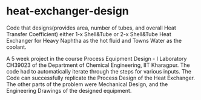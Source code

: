 # heat-exchanger-design
Code that designs(provides area, number of tubes, and overall Heat Transfer Coefficient) either 1-x Shell&amp;Tube or 2-x Shell&amp;Tube Heat Exchanger for Heavy Naphtha as the hot fluid and Towns Water as the coolant.

A 5 week project in the course Process Equipment Design - I Laboratory CH39023 of the Department of Chemical Engineering, IIT Kharagpur.
The code had to automatically iterate through the steps for various inputs. The Code can successfully replicate the Process Design of the Heat Exchanger. The other parts of the problem were Mechanical Design, and the Engineering Drawings of the designed equipment.
